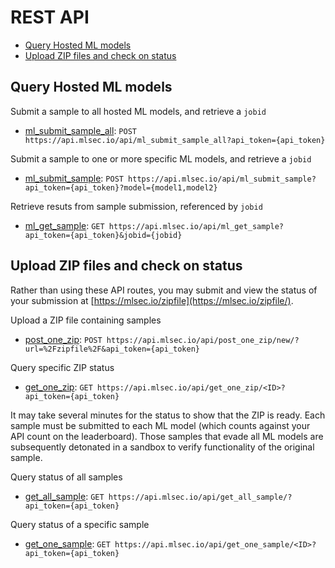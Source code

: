 # REST API
<!-- vscode-markdown-toc -->
* [Query Hosted ML models](#query-hosted-ml-models)
* [Upload ZIP files and check on status](#upload-zip-files-and-check-on-status)

<!-- vscode-markdown-toc-config
	numbering=false
	autoSave=true
	/vscode-markdown-toc-config -->
<!-- /vscode-markdown-toc -->

## <a name='query-hosted-ml-models'></a>Query Hosted ML models
Submit a sample to all hosted ML models, and retrieve a `jobid`
* [ml_submit_sample_all](ml_submit_sample_all.md): `POST https://api.mlsec.io/api/ml_submit_sample_all?api_token={api_token}`

Submit a sample to one or more specific ML models, and retrieve a `jobid`
* [ml_submit_sample](ml_submit_sample.md): `POST https://api.mlsec.io/api/ml_submit_sample?api_token={api_token}?model={model1,model2}`

Retrieve resuts from sample submission, referenced by `jobid`
* [ml_get_sample](ml_get_sample.md): `GET https://api.mlsec.io/api/ml_get_sample?api_token={api_token}&jobid={jobid}`

## <a name='upload-zip-files-and-check-on-status'></a>Upload ZIP files and check on status
Rather than using these API routes, you may submit and view the status of your submission at [https://mlsec.io/zipfile](https://mlsec.io/zipfile/).

Upload a ZIP file containing samples
* [post_one_zip](post_one_zip.md): `POST https://api.mlsec.io/api/post_one_zip/new/?url=%2Fzipfile%2F&api_token={api_token}`

Query specific ZIP status
* [get_one_zip](get_one_zip.md): `GET https://api.mlsec.io/api/get_one_zip/<ID>?api_token={api_token}`

It may take several minutes for the status to show that the ZIP is ready.  Each sample must be submitted to each ML model (which counts against your API count on the leaderboard).  Those samples that evade all ML models are subsequently detonated in a sandbox to verify functionality of the original sample.  

Query status of all samples
* [get_all_sample](get_all_sample.md): `GET https://api.mlsec.io/api/get_all_sample/?api_token={api_token}`

Query status of a specific sample
* [get_one_sample](get_one_sample.md): `GET https://api.mlsec.io/api/get_one_sample/<ID>?api_token={api_token}`